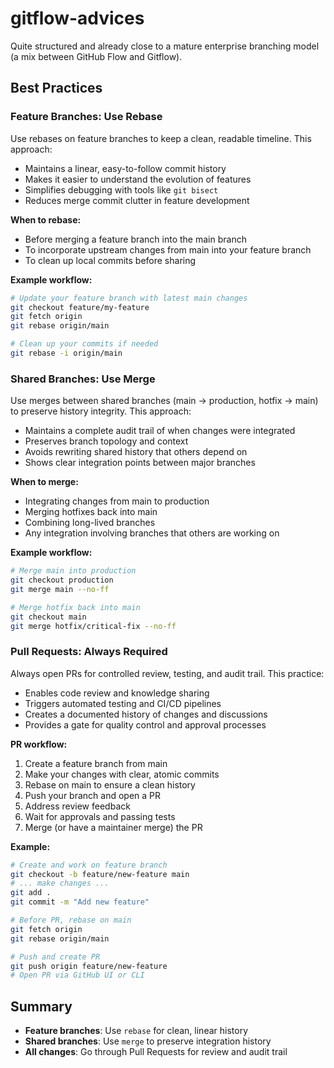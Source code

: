 # gitflow-advices
Quite structured and already close to a mature enterprise branching model (a mix between GitHub Flow and Gitflow).

## Best Practices

### Feature Branches: Use Rebase
Use rebases on feature branches to keep a clean, readable timeline. This approach:
- Maintains a linear, easy-to-follow commit history
- Makes it easier to understand the evolution of features
- Simplifies debugging with tools like `git bisect`
- Reduces merge commit clutter in feature development

**When to rebase:**
- Before merging a feature branch into the main branch
- To incorporate upstream changes from main into your feature branch
- To clean up local commits before sharing

**Example workflow:**
```bash
# Update your feature branch with latest main changes
git checkout feature/my-feature
git fetch origin
git rebase origin/main

# Clean up your commits if needed
git rebase -i origin/main
```

### Shared Branches: Use Merge
Use merges between shared branches (main → production, hotfix → main) to preserve history integrity. This approach:
- Maintains a complete audit trail of when changes were integrated
- Preserves branch topology and context
- Avoids rewriting shared history that others depend on
- Shows clear integration points between major branches

**When to merge:**
- Integrating changes from main to production
- Merging hotfixes back into main
- Combining long-lived branches
- Any integration involving branches that others are working on

**Example workflow:**
```bash
# Merge main into production
git checkout production
git merge main --no-ff

# Merge hotfix back into main
git checkout main
git merge hotfix/critical-fix --no-ff
```

### Pull Requests: Always Required
Always open PRs for controlled review, testing, and audit trail. This practice:
- Enables code review and knowledge sharing
- Triggers automated testing and CI/CD pipelines
- Creates a documented history of changes and discussions
- Provides a gate for quality control and approval processes

**PR workflow:**
1. Create a feature branch from main
2. Make your changes with clear, atomic commits
3. Rebase on main to ensure a clean history
4. Push your branch and open a PR
5. Address review feedback
6. Wait for approvals and passing tests
7. Merge (or have a maintainer merge) the PR

**Example:**
```bash
# Create and work on feature branch
git checkout -b feature/new-feature main
# ... make changes ...
git add .
git commit -m "Add new feature"

# Before PR, rebase on main
git fetch origin
git rebase origin/main

# Push and create PR
git push origin feature/new-feature
# Open PR via GitHub UI or CLI
```

## Summary
- **Feature branches**: Use `rebase` for clean, linear history
- **Shared branches**: Use `merge` to preserve integration history
- **All changes**: Go through Pull Requests for review and audit trail
